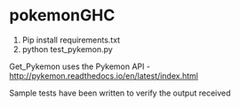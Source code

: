 # pokemonGHC

1. Pip install requirements.txt
2. python test_pykemon.py

Get_Pykemon uses the Pykemon API -
http://pykemon.readthedocs.io/en/latest/index.html

Sample tests have been written to verify the output received
